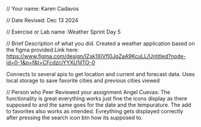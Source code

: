 // Your name: Karen Cadavos

 // Date Revised: Dec 13 2024 

 // Exercise or Lab name :Weather Sprint Day 5

 // Brief Description of what you did. Created a weather application based on the figma provided.Link here: https://www.figma.com/design/IZsk1XiVfl0JqZaA9KcuLL/Untitled?node-id=0-1&p=f&t=CFcdzciYYXU1ilTO-0
 
  Connects to several apis to get location and current and forecast data. Uses local storage to save favorite cities and previous cities viewed

// Person who Peer Reviewed your assignment
Angel Cuevas: The functionality is great everything works just fine the icons display as there supposed to and the same goes for the date and the tempurature. The add to favorites also works as intended. Evreything gets displayed correctly after pressing the search icon btn how its supposed to.
